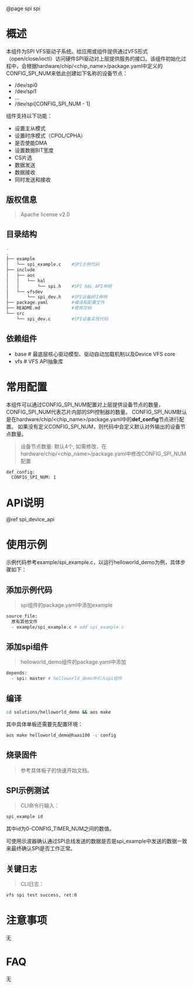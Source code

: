 @page spi spi

# 概述
本组件为SPI VFS驱动子系统。给应用或组件提供通过VFS形式（open/close/ioctl）访问硬件SPI驱动对上层提供服务的接口。该组件初始化过程中，会根据hardware/chip/<chip_name>/package.yaml中定义的CONFIG_SPI_NUM来依此创建如下名称的设备节点：
* /dev/spi0
* /dev/spi1
* ...
* /dev/spi[CONFIG_SPI_NUM - 1]

组件支持以下功能：
- 设置主从模式
- 设置时序模式（CPOL/CPHA）
- 是否使能DMA
- 设置数据BIT宽度
- CS片选
- 数据发送
- 数据接收
- 同时发送和接收

## 版权信息
> Apache license v2.0

## 目录结构
```sh
.
.
├── example
│   └── spi_example.c    #SPI示例代码
├── include
│   ├── aos
│   │   └── hal
│   │       └── spi.h    #SPI HAL API申明
│   └── vfsdev
│       └── spi_dev.h    #SPI设备API申明
├── package.yaml         #编译和配置文件
├── README.md            #使用文档
└── src
    └── spi_dev.c        #SPI设备实现代码

```

## 依赖组件
* base     # 最底层核心驱动模型、驱动自动加载机制以及Device VFS core
* vfs      # VFS API抽象库

# 常用配置
本组件可以通过CONFIG_SPI_NUM配置对上层提供设备节点的数量，CONFIG_SPI_NUM代表芯片内部的SPI控制器的数量。
CONFIG_SPI_NUM默认是在hardware/chip/<chip_name>/package.yaml中的**def_config**节点进行配置。
如果没有定义CONFIG_SPI_NUM，则代码中会定义默认对外输出的设备节点数量。
> 设备节点数量: 默认4个, 如需修改，在hardware/chip/<chip_name>/package.yaml中修改CONFIG_SPI_NUM配置
```sh
def_config:
  CONFIG_SPI_NUM: 1
```

# API说明
@ref spi_device_api

# 使用示例
示例代码参考example/spi_example.c，以运行helloworld_demo为例，具体步骤如下：

## 添加示例代码
> spi组件的package.yaml中添加example
```sh
source_file:
  原有其他文件
  - example/spi_example.c # add spi_example.c
```

## 添加spi组件
> helloworld_demo组件的package.yaml中添加
```sh
depends:
  - spi: master # helloworld_demo中引入spi组件
```

## 编译
```sh
cd solutions/helloworld_demo && aos make
```
其中具体单板还需要先配置环境：
```sh
aos make helloworld_demo@haas100 -c config
```

## 烧录固件
> 参考具体板子的快速开始文档。

## SPI示例测试
> CLI命令行输入：
```sh
spi_example id
```
其中id为0-CONFIG_TIMER_NUM之间的数值。

可使用示波器确认通过SPI总线发送的数据是否是spi_example中发送的数据一致来最终确认SPI是否工作正常。

## 关键日志
> CLI日志：
```sh
vfs spi test success, ret:0
```

# 注意事项
无

# FAQ
无
